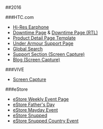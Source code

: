 ##2016

###HTC.com
- [Hi-Res Earphone](https://rawgit.com/chester0516/htc-prototype-bak/master/wip/hi-res-earphone/default.htm)
- [Downtime Page](https://rawgit.com/chester0516/htc-prototype-bak/master/wip/downtime-page/us/countdown.htm) & [Downtime Page (RTL)](https://rawgit.com/chester0516/htc-prototype-bak/master/wip/downtime-page/mea-sa/text.htm)
- [Product Detail Page Template](https://rawgit.com/chester0516/htc-prototype-bak/master/wip/pdp-temps/e36.htm)
- [Under Armour Support Page](https://rawgit.com/chester0516/htc-prototype-bak/master/wip/ua-health/ua-landing.htm)
- [Global Search](https://rawgit.com/chester0516/htc-prototype-bak/master/wip/global-search/index.htm)
- [Support Section (Screen Capture)](https://github.com/chester0516/htc-prototype-bak/tree/master/wip/project-screenshot/htc-support)
- [Blog (Screen Capture)](https://github.com/chester0516/htc-prototype-bak/tree/master/wip/project-screenshot/htc-blog)

###VIVE 
- [Screen Capture](https://github.com/chester0516/htc-prototype-bak/tree/master/wip/project-screenshot/htc-vive)

###eStore
- [eStore Weekly Event Page](https://rawgit.com/chester0516/htc-prototype-bak/master/wip/estore-event/week34-2.htm)
- [eStore Father's Day](https://rawgit.com/chester0516/htc-prototype-bak/master/wip/estore-fathers-day/default.htm)
- [eStore Mayday Event](https://rawgit.com/chester0516/htc-prototype-bak/master/wip/mayday/default.htm)
- [eStore Snupped](https://rawgit.com/chester0516/htc-prototype-bak/master/wip/snupped/index.htm)
- [eStore Snupped Country Event](https://rawgit.com/chester0516/htc-prototype-bak/master/wip/snupped-by-country/default.htm)


